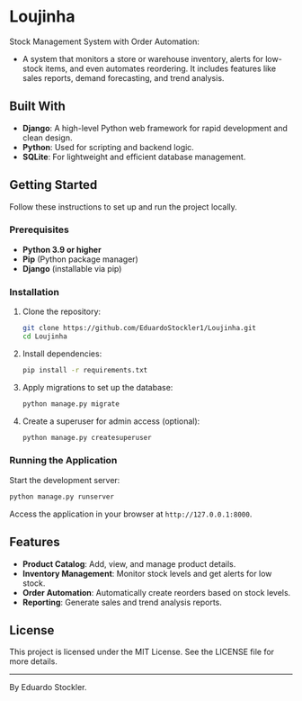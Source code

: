 # Loujinha  
Stock Management System with Order Automation:  
- A system that monitors a store or warehouse inventory, alerts for low-stock items, and even automates reordering. It includes features like sales reports, demand forecasting, and trend analysis.

## Built With  
- **Django**: A high-level Python web framework for rapid development and clean design.  
- **Python**: Used for scripting and backend logic.  
- **SQLite**: For lightweight and efficient database management.

## Getting Started  
Follow these instructions to set up and run the project locally.

### Prerequisites  
- **Python 3.9 or higher**  
- **Pip** (Python package manager)  
- **Django** (installable via pip)

### Installation  
1. Clone the repository:  
   ```bash
   git clone https://github.com/EduardoStockler1/Loujinha.git
   cd Loujinha
   ```

2. Install dependencies:  
   ```bash
   pip install -r requirements.txt
   ```

3. Apply migrations to set up the database:  
   ```bash
   python manage.py migrate
   ```

4. Create a superuser for admin access (optional):  
   ```bash
   python manage.py createsuperuser
   ```

### Running the Application  
Start the development server:  
```bash
python manage.py runserver
```

Access the application in your browser at `http://127.0.0.1:8000`.

## Features  
- **Product Catalog**: Add, view, and manage product details.  
- **Inventory Management**: Monitor stock levels and get alerts for low stock.  
- **Order Automation**: Automatically create reorders based on stock levels.  
- **Reporting**: Generate sales and trend analysis reports.

## License  
This project is licensed under the MIT License. See the LICENSE file for more details.

---

By Eduardo Stockler.
```  
